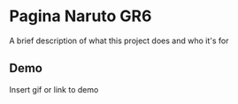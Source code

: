 
# Pagina Naruto GR6

A brief description of what this project does and who it's for


## Demo

Insert gif or link to demo

